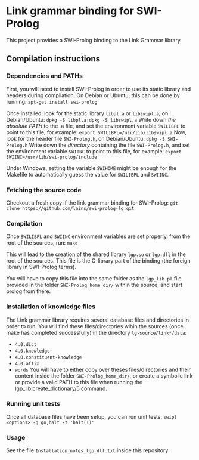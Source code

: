 Link grammar binding for SWI-Prolog
===================================

This project provides a SWI-Prolog binding to the Link Grammar library

## Compilation instructions

### Dependencies and PATHs

First, you will need to install SWI-Prolog in order to use its static library and headers during compilation.
On Debian or Ubuntu, this can be done by running:
```apt-get install swi-prolog```

Once installed, look for the static library `libpl.a` or `libswipl.a`, on Debian/Ubuntu:
```dpkg -S libpl.a;dpkg -S libswipl.a```
Write down *the absolute PATH* to the .a file, and set the environment variable `SWILIBPL` to point to this file, for example:
```export SWILIBPL=/usr/lib/libswipl.a```
Now, look for the header file `SWI-Prolog.h`, on Debian/Ubuntu:
```dpkg -S SWI-Prolog.h```
Write down the *directory* containing the file `SWI-Prolog.h`, and set the environment variable `SWIINC` to point to this file, for example:
```export SWIINC=/usr/lib/swi-prolog/include```

Under Windows, setting the variable `SWIHOME` might be enough for the Makefile to automatically guess the value for `SWILIBPL` and `SWIINC`.

### Fetching the source code

Checkout a fresh copy if the link grammar binding for SWI-Prolog:
```git clone https://github.com/lains/swi-prolog-lg.git```

### Compilation

Once `SWILIBPL` and `SWIINC` environment variables are set properly, from the root of the sources, run:
```make```

This will lead to the creation of the shared library `lgp.so` or `lgp.dll` in the root of the sources.
This file is the C-library part of the binding (the foreign library in SWI-Prolog terms).

You will have to copy this file into the same folder as the `lgp_lib.pl` file provided in the folder `SWI-Prolog_home_dir/` within the source, and start prolog from there.

### Installation of knowledge files

The Link grammar library requires several database files and directories in order to run.
You will find these files/directories wihin the sources (once make has completed successfully) in the directory `lg-source/link*/data`:
* `4.0.dict`
* `4.0.knowledge`
* `4.0.constituent-knowledge`
* `4.0.affix`
* `words`
You will have to either copy over theses files/directories and their content inside the folder `SWI-Prolog_home_dir/`, or create a symbolic link or provide a valid PATH to this file when running the lgp_lib:create_dictionary/5 command.

### Running unit tests

Once all database files have been setup, you can run unit tests:
```swipl <options> -g go,halt -t 'halt(1)'```

### Usage

See the file `Installation_notes_lgp_dll.txt` inside this repository.